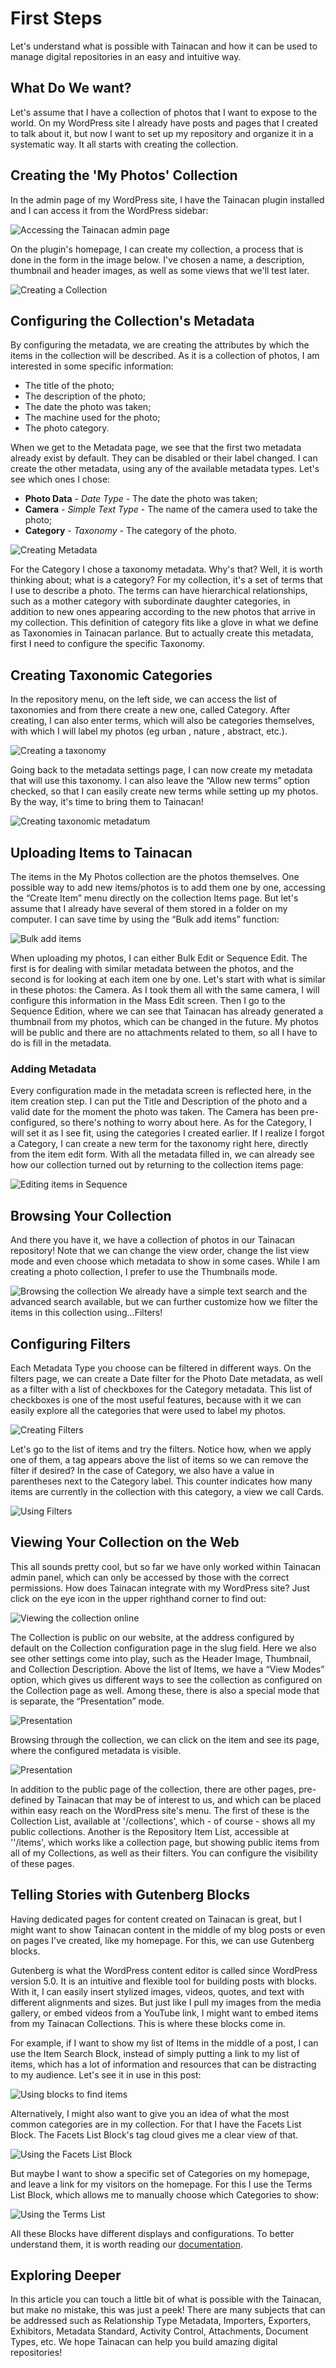 # First Steps

Let's understand what is possible with Tainacan and how it can be used to manage digital repositories in an easy and intuitive way.

## What Do We want?

Let's assume that I have a collection of photos that I want to expose to the world. On my WordPress site I already have posts and pages that I created to talk about it, but now I want to set up my repository and organize it in a systematic way. It all starts with creating the collection.

## Creating the 'My Photos' Collection

In the admin page of my WordPress site, I have the Tainacan plugin installed and I can access it from the WordPress sidebar:

![Accessing the Tainacan admin page](/pt-br/_assets/gifs/getting-started-0.gif)

On the plugin's homepage, I can create my collection, a process that is done in the form in the image below. I've chosen a name, a description, thumbnail and header images, as well as some views that we'll test later.

![Creating a Collection](/pt-br/_assets/gifs/getting-started-1.gif)

## Configuring the Collection's Metadata

By configuring the metadata, we are creating the attributes by which the items in the collection will be described. As it is a collection of photos, I am interested in some specific information:

* The title of the photo;
* The description of the photo;
* The date the photo was taken;
* The machine used for the photo;
* The photo category.

When we get to the Metadata page, we see that the first two metadata already exist by default. They can be disabled or  their label changed. I can create the other metadata, using any of the available metadata types. Let's see which ones I chose:

* **Photo Data** - *Date Type* - The date the photo was taken;
* **Camera** - *Simple Text Type* - The name of the camera used to take the photo;
* **Category** - *Taxonomy* - The category of the photo.

![Creating Metadata](/pt-br/_assets/gifs/getting-started-2.gif)

For the Category I chose a taxonomy metadata. Why's that? Well, it is worth thinking about; what is a category? For my collection, it's a set of terms that I use to describe a photo. The terms can have hierarchical relationships, such as a mother category with subordinate daughter categories, in addition to new ones appearing according to the new photos that arrive in my collection. This definition of category fits like a glove in what we define as Taxonomies in Tainacan parlance. But to actually create this metadata, first I need to configure the specific Taxonomy.

## Creating Taxonomic Categories

In the repository menu, on the left side, we can access the list of taxonomies and from there create a new one, called Category. After creating, I can also enter terms, which will also be categories themselves, with which I will label my photos (eg urban , nature , abstract, etc.).

![Creating a taxonomy](/pt-br/_assets/gifs/getting-started-3.gif)

Going back to the metadata settings page, I can now create my metadata that will use this taxonomy. I can also leave the “Allow new terms” option checked, so that I can easily create new terms while setting up my photos. By the way, it's time to bring them to Tainacan!

![Creating taxonomic metadatum](/pt-br/_assets/gifs/getting-started-4.gif)

## Uploading Items to Tainacan

The items in the My Photos collection are the photos themselves. One possible way to add new items/photos is to add them one by one, accessing the “Create Item” menu directly on the collection Items page. But let's assume that I already have several of them stored in a folder on my computer. I can save time by using the “Bulk add items” function:

![Bulk add items](/pt-br/_assets/gifs/getting-started-5.gif)

When uploading my photos, I can either Bulk Edit or Sequence Edit. The first is for dealing with similar metadata between the photos, and the second is for looking at each item one by one. Let's start with what is similar in these photos: the Camera. As I took them all with the same camera, I will configure this information in the Mass Edit screen. Then I go to the Sequence Edition, where we can see that Tainacan has already generated a thumbnail from my photos, which can be changed in the future. My photos will be public and there are no attachments related to them, so all I have to do is fill in the metadata.

### Adding Metadata

Every configuration made in the metadata screen is reflected here, in the item creation step. I can put the Title and Description of the photo and a valid date for the moment the photo was taken. The Camera has been pre-configured, so there's nothing to worry about here. As for the Category, I will set it as I see fit, using the categories I created earlier. If I realize I forgot a Category, I can create a new term for the taxonomy right here, directly from the item edit form. With all the metadata filled in, we can already see how our collection turned out by returning to the collection items page:

![Editing items in Sequence](/pt-br/_assets/gifs/getting-started-6.gif)

## Browsing Your Collection

And there you have it, we have a collection of photos in our Tainacan repository! Note that we can change the view order, change the list view mode and even choose which metadata to show in some cases. While I am creating a photo collection, I prefer to use the Thumbnails mode.

![Browsing the collection](/pt-br/_assets/gifs/getting-started-7.gif)
We already have a simple text search and the advanced search available, but we can further customize how we filter the items in this collection using…Filters!

## Configuring Filters

Each Metadata Type you choose can be filtered in different ways. On the filters page, we can create a Date filter for the Photo Date metadata, as well as a filter with a list of checkboxes for the Category metadata. This list of checkboxes is one of the most useful features, because with it we can easily explore all the categories that were used to label my photos.

![Creating Filters](/pt-br/_assets/gifs/getting-started-8.gif)

Let's go to the list of items and try the filters. Notice how, when we apply one of them, a tag appears above the list of items so we can remove the filter if desired? In the case of Category, we also have a value in parentheses next to the Category label. This counter indicates how many items are currently in the collection with this category, a view we call Cards.

![Using Filters](/pt-br/_assets/gifs/getting-started-9.gif)

## Viewing Your Collection on the Web

This all sounds pretty cool, but so far we have only worked within Tainacan admin panel, which can only be accessed by those with the correct permissions. How does Tainacan integrate with my WordPress site? Just click on the eye icon in the upper righthand corner to find out:

![Viewing the collection online](/pt-br/_assets/gifs/getting-started-10.gif)

The Collection is public on our website, at the address configured by default on the Collection configuration page in the slug field. Here we also see other settings come into play, such as the Header Image, Thumbnail, and Collection Description. Above the list of Items, we have a “View Modes” option, which gives us different ways to see the collection as configured on the Collection page as well. Among these, there is also a special mode that is separate, the “Presentation” mode.

![Presentation](/pt-br/_assets/gifs/getting-started-11.gif)

Browsing through the collection, we can click on the item and see its page, where the configured metadata is visible.

![Presentation](/pt-br/_assets/gifs/getting-started-12.gif)

In addition to the public page of the collection, there are other pages, pre-defined by Tainacan that may be of interest to us, and which can be placed within easy reach on the WordPress site's menu. The first of these is the Collection List, available at '/collections', which - of course - shows all my public collections. Another is the Repository Item List, accessible at ''/items', which works like a collection page, but showing public items from all of my Collections, as well as their filters. You can configure the visibility of these pages.

## Telling Stories with Gutenberg Blocks

Having dedicated pages for content created on Tainacan is great, but I might want to show Tainacan content in the middle of my blog posts or even on pages I've created, like my homepage. For this, we can use Gutenberg blocks.

Gutenberg is what the WordPress content editor is called since WordPress version 5.0. It is an intuitive and flexible tool for building posts with blocks. With it, I can easily insert stylized images, videos, quotes, and text with different alignments and sizes. But just like I pull my images from the media gallery, or embed videos from a YouTube link, I might want to embed items from my Tainacan Collections. This is where these blocks come in.

For example, if I want to show my list of Items in the middle of a post, I can use the Item Search Block, instead of simply putting a link to my list of items, which has a lot of information and resources that can be distracting to my audience. Let's see it in use in this post:

![Using blocks to find items](/pt-br/_assets/gifs/getting-started-13.gif)

Alternatively, I might also want to give you an idea of ​​what the most common categories are in my collection. For that I have the Facets List Block. The Facets List Block's tag cloud gives me a clear view of that.

![Using the Facets List Block](/pt-br/_assets/gifs/getting-started-14.gif)

But maybe I want to show a specific set of Categories on my homepage, and leave a link for my visitors on the homepage. For this I use the Terms List Block, which allows me to manually choose which Categories to show:

![Using the Terms List](/pt-br/_assets/gifs/getting-started-15.gif)

All these Blocks have different displays and configurations. To better understand them, it is worth reading our [documentation](/#/gutenberg-blocks).

## Exploring Deeper
In this article you can touch a little bit of what is possible with the Tainacan, but make no mistake, this was just a peek! There are many subjects that can be addressed such as Relationship Type Metadata, Importers, Exporters, Exhibitors, Metadata Standard, Activity Control, Attachments, Document Types, etc. We hope Tainacan can help you build amazing digital repositories!
